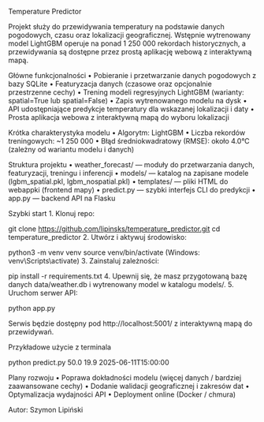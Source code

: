 Temperature Predictor

Projekt służy do przewidywania temperatury na podstawie danych pogodowych, czasu oraz lokalizacji geograficznej.
Wstępnie wytrenowany model LightGBM operuje na ponad 1 250 000 rekordach historycznych, a przewidywania są dostępne przez prostą aplikację webową z interaktywną mapą.

Główne funkcjonalności
	•	Pobieranie i przetwarzanie danych pogodowych z bazy SQLite
	•	Featuryzacja danych (czasowe oraz opcjonalnie przestrzenne cechy)
	•	Trening modeli regresyjnych LightGBM (warianty: spatial=True lub spatial=False)
	•	Zapis wytrenowanego modelu na dysk
	•	API udostępniające predykcje temperatury dla wskazanej lokalizacji i daty
	•	Prosta aplikacja webowa z interaktywną mapą do wyboru lokalizacji

Krótka charakterystyka modelu
	•	Algorytm: LightGBM
	•	Liczba rekordów treningowych: ~1 250 000
	•	Błąd średniokwadratowy (RMSE): około 4.0°C (zależny od wariantu modelu i danych)

Struktura projektu
	•	weather_forecast/ — moduły do przetwarzania danych, featuryzacji, treningu i inferencji
	•	models/ — katalog na zapisane modele (lgbm_spatial.pkl, lgbm_nospatial.pkl)
	•	templates/ — pliki HTML do webappki (frontend mapy)
	•	predict.py — szybki interfejs CLI do predykcji
	•	app.py — backend API na Flasku

Szybki start
	1.	Klonuj repo:

git clone https://github.com/lipinsks/temperature_predictor.git
cd temperature_predictor
	2.	Utwórz i aktywuj środowisko:

python3 -m venv venv
source venv/bin/activate  (Windows: venv\Scripts\activate)
	3.	Zainstaluj zależności:

pip install -r requirements.txt
	4.	Upewnij się, że masz przygotowaną bazę danych data/weather.db i wytrenowany model w katalogu models/.
	5.	Uruchom serwer API:

python app.py

Serwis będzie dostępny pod http://localhost:5001/ z interaktywną mapą do przewidywań.

Przykładowe użycie z terminala

python predict.py 50.0 19.9 2025-06-11T15:00:00

Plany rozwoju
	•	Poprawa dokładności modelu (więcej danych / bardziej zaawansowane cechy)
	•	Dodanie walidacji geograficznej i zakresów dat
	•	Optymalizacja wydajności API
	•	Deployment online (Docker / chmura)

Autor: Szymon Lipiński
